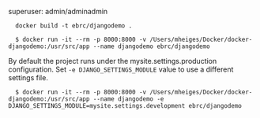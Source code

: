 superuser: admin/adminadmin

      docker build -t ebrc/djangodemo .

      $ docker run -it --rm -p 8000:8000 -v /Users/mheiges/Docker/docker-djangodemo:/usr/src/app --name djangodemo ebrc/djangodemo

By default the project runs under the mysite.settings.production configuration. Set `-e DJANGO_SETTINGS_MODULE` value to use a different settings file.

      $ docker run -it --rm -p 8000:8000 -v /Users/mheiges/Docker/docker-djangodemo:/usr/src/app --name djangodemo -e DJANGO_SETTINGS_MODULE=mysite.settings.development ebrc/djangodemo
